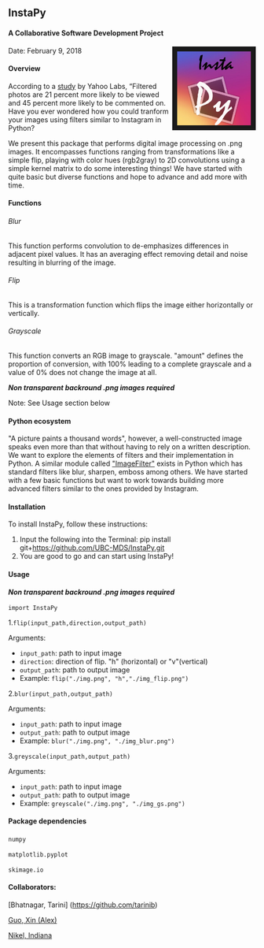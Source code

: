 ## InstaPy


#### A Collaborative Software Development Project

<img src="img/logo.png" align="right" border = "10" width="150" height="150"/>

Date: February 9, 2018

#### Overview

According to a [study](http://comp.social.gatech.edu/papers/icwsm15.why.bakhshi.pdf) by Yahoo Labs, “Filtered photos are 21 percent more likely to be viewed and 45 percent more likely to be commented on. Have you ever wondered how you could tranform your images using filters similar to Instagram in Python?

We present this package that performs digital image processing on .png images.  It encompasses functions ranging from transformations like a simple flip, playing with color hues (rgb2gray) to 2D convolutions using a simple kernel matrix to do some interesting things! We have started with quite basic but diverse functions and hope to advance and add more with time.

#### Functions

###### Blur
This function performs convolution to de-emphasizes differences in adjacent pixel values. It has an averaging effect removing detail and noise resulting in blurring of the image.

###### Flip
This is a transformation function which flips the image either horizontally or vertically.

###### Grayscale
This function converts an RGB image to grayscale. "amount" defines the proportion of conversion, with 100% leading to a complete grayscale and a value of 0% does not change the image at all.

*__Non transparent backround .png images required__*

Note: See Usage section below

#### Python ecosystem
"A picture paints a thousand words", however, a well-constructed image speaks even more than that without having to rely on a written description. We want to explore the elements of filters and their implementation in Python. A similar module called ["ImageFilter"](http://pillow.readthedocs.io/en/5.0.0/reference/ImageFilter.html) exists in Python which has standard filters like blur, sharpen, emboss among others.  We have started with a few basic functions but want to work towards building more advanced filters similar to the ones provided by Instagram.

#### Installation

To install InstaPy, follow these instructions:

1. Input the following into the Terminal: pip install git+https://github.com/UBC-MDS/InstaPy.git
2. You are good to go and can start using InstaPy!

#### Usage

*__Non transparent backround .png images required__*

```import InstaPy```

1.```flip(input_path,direction,output_path)```

Arguments:

* ```input_path```: path to input image
* ```direction```: direction of flip. "h" (horizontal) or "v"(vertical)
* ```output_path```: path to output image
* Example: ```flip("./img.png", "h","./img_flip.png")```

2.```blur(input_path,output_path)```

Arguments:

* ```input_path```: path to input image
* ```output_path```: path to output image
* Example: ```blur("./img.png", "./img_blur.png")```

3.```greyscale(input_path,output_path)```

Arguments:

* ```input_path```: path to input image
* ```output_path```: path to output image
* Example: ```greyscale("./img.png", "./img_gs.png")```




#### Package dependencies

```numpy```

```matplotlib.pyplot```

```skimage.io```



#### Collaborators:

[Bhatnagar, Tarini] (https://github.com/tarinib)

[Guo, Xin (Alex)](https://github.com/alexguoxin)

[Nikel, Indiana](https://github.com/indiana-nikel)